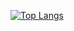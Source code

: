 [![Top Langs](https://github-readme-stats.vercel.app/api/top-langs/?username=LiqunKit&exclude_repo=LiqunKit_,anuraghazra.github.io)](https://github.com/Liqunkit/LiqunKit_)
